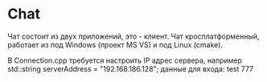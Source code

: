 # Chat

Чат состоит из двух приложений, это - клиент. Чат кросплатформенный, работает из под Windows (проект MS VS) и под Linux (cmake).

 В Connection.cpp требуется настроить IP адрес сервера, например std::string serverAddress = "192.168.186.128";
 данные для входа: 
 test 
 777
